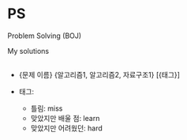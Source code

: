 # PS
Problem Solving (BOJ)

My solutions

## 
- {문제 이름}  {알고리즘1, 알고리즘2, 자료구조1} [{태그}]   

- 태그:   
    - 틀림: miss   
    - 맞았지만 배울 점: learn   
    - 맞았지만 어려웠던: hard   
